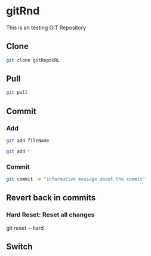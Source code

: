 # gitRnd
This is an testing GIT Repository

## Clone
```bash
git clone gitRepoURL
```

## Pull
```bash
git pull
```

## Commit



### Add
```bash
git add fileName 
```

```bash
git add *
```


### Commit
```bash
git commit -m "informative message about the commit"
```

## Revert back in commits

### Hard Reset: Reset all changes
git reset --hard


## Switch